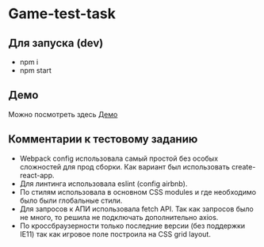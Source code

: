 # Game-test-task

## Для запуска (dev)
* npm i
* npm start

## Демо
Можно посмотреть здесь [Демо](https://sushasgit.github.io/game-test-task/)

## Комментарии к тестовому заданию
* Webpack config использовала самый простой без особых сложностей для прод сборки. Как вариант был использовать create-react-app.
* Для линтинга использовала eslint (config airbnb).
* По стилям использовала в основном CSS modules и где необходимо было были глобальные стили.
* Для запросов к АПИ использовала fetch API. Так как запросов было не много, то решила не подключать дополнительно axios.
* По кроссбраузерности только последние версии (без поддержки IE11) так как игровое поле построила на CSS grid layout.
